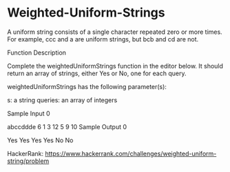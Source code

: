 # Weighted-Uniform-Strings
A uniform string consists of a single character repeated zero or more times. For example, ccc and a are uniform strings, but bcb and cd are not.

Function Description

Complete the weightedUniformStrings function in the editor below. It should return an array of strings, either Yes or No, one for each query.

weightedUniformStrings has the following parameter(s):

s: a string
queries: an array of integers

Sample Input 0

abccddde
6
1
3
12
5
9
10
Sample Output 0

Yes
Yes
Yes
Yes
No
No

HackerRank: https://www.hackerrank.com/challenges/weighted-uniform-string/problem
